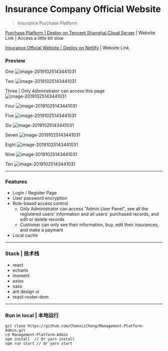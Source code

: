 # Insurance Company Official Website

> Insurance Purchase Platform

[Purchase Platform | Deploy on Tencent Shanghai Cloud Server](http://172.81.242.65:3000/#/login) | Website Link | Access a little bit slow

[Insurance Official Website | Deploy on Netlify](https://insurance.chenxii.xyz) | Website Link

### Preview

One
![image-20191025143441031](./imgs/login.png)

Two
![image-20191025143441031](./imgs/register.png)

Three | Only Administrator can access this page
![image-20191025143441031](./imgs/admin.png)

Four
![image-20191025143441031](./imgs/home1.png)

Five
![image-20191025143441031](./imgs/payment.png)

Six
![image-20191025143441031](./imgs/home2.png)

Seven
![image-20191025143441031](./imgs/home3.png)

Eight
![image-20191025143441031](./imgs/customer.png)

Nine
![image-20191025143441031](./imgs/auto1.png)

Ten
![image-20191025143441031](./imgs/auto2.png)

---

### Features

- Login / Register Page
- User password encryption
- Role-based access control
  - Only Administrator can access "Admin User Panel", see all the registered users' information and all users' purchased records, and edit or delete records
  - Customer can only see their information, buy, edit their insurances, and make a payment
- Local cache

---

### Stack | 技术栈

- react
- echarts
- moment
- axios
- sass
- ant design ui
- react-router-dom

---

### Run in local | 本地运行

```
git clone https://github.com/ChenxiiCheng/Management-Platform-Admin.git
cd Management-Platform-Admin
npm install  // Or yarn install
npm run start // Or yarn start
```
